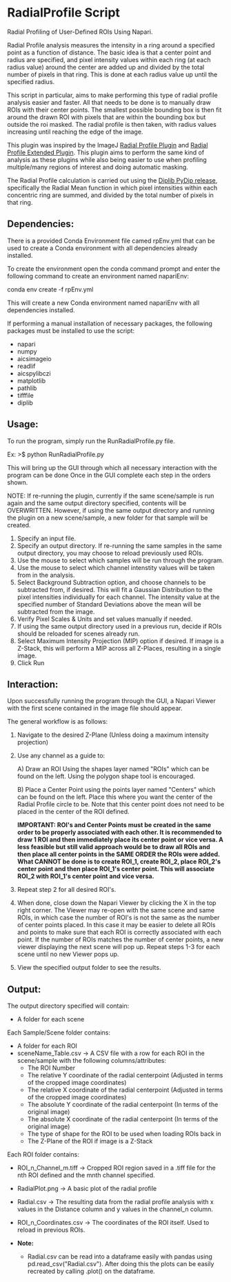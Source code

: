 # RadialProfile Script

Radial Profiling of User-Defined ROIs Using Napari.

Radial Profile analysis measures the intensity in a ring around a specified point as a function of distance. The basic idea is that a
center point and radius are specified, and pixel intensity values within each ring (at each radius value) around the center are added up and divided by the total number of pixels in that ring. This is done at each radius value up until the specified radius.

This script in particular, aims to make performing this type of radial profile analysis easier and faster. All that needs to be done is to manually draw ROIs with their center points. The smallest possible bounding box is then fit around the drawn ROI with pixels that are within the bounding box but outside the roi masked. The radial profile is then taken, with radius values increasing until reaching the edge of the image.

This plugin was inspired by the ImageJ [Radial Profile Plugin](https://imagej.nih.gov/ij/plugins/radial-profile.html) and [Radial Profile Extended Plugin](https://imagej.nih.gov/ij/plugins/radial-profile-ext.html). This plugin aims to perform the same kind of analysis as these plugins while also being easier to use when profiling multiple/many regions of interest and doing automatic masking.

The Radial Profile calculation is carried out using the [Diplib PyDip release](https://diplib.org/), specifically the Radial Mean function in which pixel intensities within each concentric ring are summed, and divided by the total number of pixels in that ring.

## Dependencies:
There is a provided Conda Environment file camed rpEnv.yml that can be used to create a Conda environment with all dependencies already installed.

To create the environment open the conda command prompt and enter the following command to create an environment named napariEnv:

conda env create -f rpEnv.yml

This will create a new Conda environment named napariEnv with all dependencies installed.

If performing a manual installation of necessary packages, the following packages must be installed to use the script:
- napari
- numpy
- aicsimageio
- readlif
- aicspylibczi
- matplotlib
- pathlib
- tifffile
- diplib

## Usage:
To run the program, simply run the RunRadialProfile.py file.

Ex: >$ python RunRadialProfile.py

This will bring up the GUI through which all necessary interaction with the program can be done Once in the GUI complete each step in the orders shown.

NOTE: If re-running the plugin, currently if the same scene/sample is run again and the same output directory specified, contents will be OVERWRITTEN. However, if using the same output directory and running the plugin on a new scene/sample, a new folder for that sample will be created.

1. Specify an input file.
2. Specify an output directory. If re-running the same samples in the same output directory, you may choose to reload previously used ROIs.
3. Use the mouse to select which samples will be run through the program.
4. Use the mouse to select which channel intenstity values will be taken from in the analysis.
5. Select Background Subtraction option, and choose channels to be subtracted from, if desired. This will fit a Gaussian Distribution to the pixel intensities individually for each channel. The intensity value at the specified number of  Standard Deviations above the mean will be subtracted from the image.
6. Verify Pixel Scales & Units and set values manually if needed.
7. If using the same output directory used in a previous run, decide if ROIs should be reloaded for scenes already run.
8. Select Maximum Intensity Projection (MIP) option if desired. If image is a Z-Stack, this will perform a MIP across all Z-Places, resulting in a single image.
9. Click Run

## Interaction:
Upon successfully running the program through the GUI, a Napari Viewer with the first scene contained in the image file should appear.

The general workflow is as follows:

1. Navigate to the desired Z-Plane (Unless doing a maximum intensity projection)

2. Use any channel as a guide to:

	A) Draw an ROI Using the shapes layer named "ROIs" which can be found on the left. Using the polygon shape tool is encouraged.

	B) Place a Center Point using the points layer named "Centers" which can be found on the left. Place this where you want the center of the Radial Profile circle to be.
	   Note that this center point does not need to be placed in the center of the ROI defined.

	**IMPORTANT: ROI's and Center Points must be created in the same order to be properly associated with each other. It is recommended to draw 1 ROI and then 
	immediately place its center point or vice versa. A less feasible but still valid approach would be to draw all ROIs and then place all center points in the SAME ORDER the ROIs were added. 
	What CANNOT be done is to create ROI_1, create ROI_2, place ROI_2's center point and then place ROI_1's center point. This will associate ROI_2 with ROI_1's 
	center point and vice versa.**

3. Repeat step 2 for all desired ROI's.

4. When done, close down the Napari Viewer by clicking the X in the top right corner. The Viewer may re-open with the same scene and same ROIs, in which case the number of ROI's is not the same as the number of center points placed. In this case it may be easier to delete all ROIs and points to make sure that each ROI is correctly associated with each point. If the number of ROIs matches the number of center points, a new viewer displaying the next scene will pop up. Repeat steps 1-3 for each scene until no new Viewer pops up.

5. View the specified output folder to see the results.

## Output:

The output directory specified will contain:

- A folder for each scene

Each Sample/Scene folder contains:
- A folder for each ROI
- sceneName_Table.csv -> A CSV file with a row for each ROI in the scene/sample with the following columns/attributes:
	- The ROI Number
	- The relative Y coordinate of the radial centerpoint (Adjusted in terms of the cropped image coordinates)
	- The relative X coordinate of the radial centerpoint (Adjusted in terms of the cropped image coordinates)
	- The absolute Y coordinate of the radial centerpoint (In terms of the original image)
	- The absolute X coordinate of the radial centerpoint (In terms of the original image)
	- The type of shape for the ROI to be used when loading ROIs back in
	- The Z-Plane of the ROI if image is a Z-Stack


Each ROI folder contains:
- ROI_n_Channel_m.tiff -> Cropped ROI region saved in a .tiff file for the nth ROI defined and the mnth channel specified.
- RadialPlot.png -> A basic plot of the radial profile
- Radial.csv -> The resulting data from the radial profile analysis with x values in the Distance column and y values in the channel_n column.
- ROI_n_Coordinates.csv -> The coordinates of the ROI itself. Used to reload in previous ROIs.

- **Note:**
	- Radial.csv can be read into a dataframe easily with pandas using pd.read_csv("Radial.csv"). After doing this the plots can be easily recreated by calling .plot() on the dataframe.
